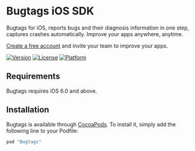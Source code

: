 # Bugtags iOS SDK
Bugtags for iOS, reports bugs and their diagnosis information in one step, captures crashes automatically. Improve your apps anywhere, anytime.

[Create a free account](http://bugtags.com/) and invite your team to improve your apps.

[![Version](https://img.shields.io/cocoapods/v/Bugtags.svg?style=flat)](http://cocoapods.org/pods/Bugtags)
[![License](https://img.shields.io/cocoapods/l/Bugtags.svg?style=flat)](http://cocoapods.org/pods/Bugtags)
[![Platform](https://img.shields.io/cocoapods/p/Bugtags.svg?style=flat)](http://cocoapods.org/pods/Bugtags)

## Requirements

Bugtags requires iOS 6.0 and above.

## Installation

Bugtags is available through [CocoaPods](http://cocoapods.org). To install
it, simply add the following line to your Podfile:

```ruby
pod "Bugtags"
```
